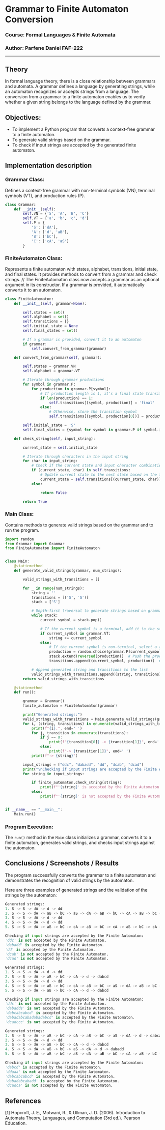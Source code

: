 # Grammar to Finite Automaton Conversion

### Course: Formal Languages & Finite Automata
### Author: Parfene Daniel FAF-222

----

## Theory

In formal language theory, there is a close relationship between grammars and automata. A grammar defines a language by generating strings, while an automaton recognizes or accepts strings from a language. The conversion from a grammar to a finite automaton enables us to verify whether a given string belongs to the language defined by the grammar.

## Objectives:

* To implement a Python program that converts a context-free grammar to a finite automaton.
* To generate valid strings based on the grammar.
* To check if input strings are accepted by the generated finite automaton.

## Implementation description

### Grammar Class:

Defines a context-free grammar with non-terminal symbols (VN), terminal symbols (VT), and production rules (P).

```python
class Grammar:
    def __init__(self):
        self.VN = {'S', 'A', 'B', 'C'}
        self.VT = {'a', 'b', 'c', 'd'}
        self.P = {
            'S': ['dA'],
            'A': ['d', 'aB'],
            'B': ['bC'],
            'C': ['cA', 'aS']
        }
```

### FiniteAutomaton Class:

Represents a finite automaton with states, alphabet, transitions, initial state, and final states. It provides methods to convert from a grammar and check strings. // The FiniteAutomaton class now accepts a grammar as an optional argument in its constructor. If a grammar is provided, it automatically converts it to an automaton.

```python
class FiniteAutomaton:
    def __init__(self, grammar=None):

        self.states = set()
        self.alphabet = set()
        self.transitions = {}
        self.initial_state = None
        self.final_states = set()

        # If a grammar is provided, convert it to an automaton
        if grammar:
            self.convert_from_grammar(grammar)

    def convert_from_grammar(self, grammar):

        self.states = grammar.VN
        self.alphabet = grammar.VT

        # Iterate through grammar productions
        for symbol in grammar.P:
            for production in grammar.P[symbol]:
                # If production length is 1, it's a final state transition
                if len(production) == 1:
                    self.transitions[(symbol, production)] = 'final'
                else:
                    # Otherwise, store the transition symbol
                    self.transitions[(symbol, production[0])] = production[1]

        self.initial_state = 'S'
        self.final_states = {symbol for symbol in grammar.P if symbol.isupper()}

    def check_string(self, input_string):

        current_state = self.initial_state

        # Iterate through characters in the input string
        for char in input_string:
            # Check if the current state and input character combination exists in transitions
            if (current_state, char) in self.transitions:
                # Update current state to the next state based on the transition
                current_state = self.transitions[(current_state, char)]
            else:

                return False

        return True

```

### Main Class:

Contains methods to generate valid strings based on the grammar and to run the program.

```python
import random
from Grammar import Grammar
from FiniteAutomaton import FiniteAutomaton


class Main:
    @staticmethod
    def generate_valid_strings(grammar, num_strings):

        valid_strings_with_transitions = []

        for _ in range(num_strings):
            string = ''
            transitions = [('S', 'S')]
            stack = ['S']

            # Depth-first traversal to generate strings based on grammar productions
            while stack:
                current_symbol = stack.pop()

                # If the current symbol is a terminal, add it to the string
                if current_symbol in grammar.VT:
                    string += current_symbol
                else:
                    # If the current symbol is non-terminal, select a random production and expand the stack
                    production = random.choice(grammar.P[current_symbol])
                    stack.extend(reversed(production))  # Push the production onto the stack
                    transitions.append((current_symbol, production))  # Record the transition

            # Append generated string and transitions to the list
            valid_strings_with_transitions.append((string, transitions))
        return valid_strings_with_transitions

    @staticmethod
    def run():

        grammar = Grammar()
        finite_automaton = FiniteAutomaton(grammar)

        print("Generated strings:")
        valid_strings_with_transitions = Main.generate_valid_strings(grammar, 5)
        for i, (string, transitions) in enumerate(valid_strings_with_transitions, start=1):
            print(f"{i}.", end=' ')
            for j, transition in enumerate(transitions):
                if j == 0:
                    print(f"{transition[0]} -> {transition[1]}", end=' ')
                else:
                    print(f"-> {transition[1]}", end=' ')
            print(f"-> {string}")

        input_strings = ["ddc", "dabadd", "dd", "dcab", "dcad"]
        print("\nChecking if input strings are accepted by the Finite Automaton:")
        for string in input_strings:

            if finite_automaton.check_string(string):
                print(f"'{string}' is accepted by the Finite Automaton.")
            else:
                print(f"'{string}' is not accepted by the Finite Automaton.")


if __name__ == "__main__":
    Main.run()

```

### Program Execution:

The `run()` method in the `Main` class initializes a grammar, converts it to a finite automaton, generates valid strings, and checks input strings against the automaton.

## Conclusions / Screenshots / Results

The program successfully converts the grammar to a finite automaton and demonstrates the recognition of valid strings by the automaton.

Here are three examples of generated strings and the validation of the strings by the automaton:

```python
Generated strings:
1. S -> S -> dA -> d -> dd
2. S -> S -> dA -> aB -> bC -> aS -> dA -> aB -> bC -> cA -> aB -> bC -> aS -> dA -> aB -> bC -> aS -> dA -> aB -> bC -> cA -> d -> dabadabcabadabadabcd
3. S -> S -> dA -> d -> dd
4. S -> S -> dA -> d -> dd
5. S -> S -> dA -> aB -> bC -> cA -> aB -> bC -> cA -> aB -> bC -> cA -> d -> dabcabcabcd

Checking if input strings are accepted by the Finite Automaton:
'ddc' is not accepted by the Finite Automaton.
'dabadd' is accepted by the Finite Automaton.
'dd' is accepted by the Finite Automaton.
'dcab' is not accepted by the Finite Automaton.
'dcad' is not accepted by the Finite Automaton.
```
```python
Generated strings:
1. S -> S -> dA -> d -> dd
2. S -> S -> dA -> aB -> bC -> cA -> d -> dabcd
3. S -> S -> dA -> d -> dd
4. S -> S -> dA -> aB -> bC -> cA -> aB -> bC -> aS -> dA -> aB -> bC -> aS -> dA -> d -> dabcabadabadd
5. S -> S -> dA -> aB -> bC -> cA -> d -> dabcd

Checking if input strings are accepted by the Finite Automaton:
'ddc' is not accepted by the Finite Automaton.
'dabadds' is not accepted by the Finite Automaton.
'dabcabcabcd' is accepted by the Finite Automaton.
'dabadabcabadabadabcd' is accepted by the Finite Automaton.
'dcadccc' is not accepted by the Finite Automaton.
```
```python
Generated strings:
1. S -> S -> dA -> aB -> bC -> cA -> aB -> bC -> aS -> dA -> d -> dabcabadd
2. S -> S -> dA -> d -> dd
3. S -> S -> dA -> aB -> bC -> cA -> d -> dabcd
4. S -> S -> dA -> aB -> bC -> aS -> dA -> d -> dabadd
5. S -> S -> dA -> aB -> bC -> aS -> dA -> aB -> bC -> cA -> aB -> bC -> cA -> d -> dabadabcabcd

Checking if input strings are accepted by the Finite Automaton:
'dabcd' is accepted by the Finite Automaton.
'ddaaa' is not accepted by the Finite Automaton.
'dabcabcabcd' is accepted by the Finite Automaton.
'dabadabcabadd' is accepted by the Finite Automaton.
'dcadca' is not accepted by the Finite Automaton.
```

## References

[1] Hopcroft, J. E., Motwani, R., & Ullman, J. D. (2006). Introduction to Automata Theory, Languages, and Computation (3rd ed.). Pearson Education.
